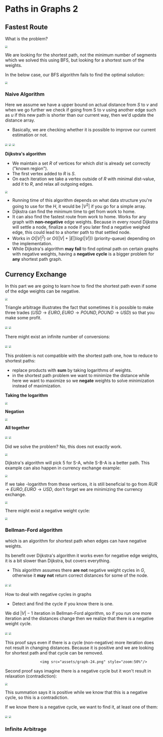 # Paths in Graphs 2

## Fastest Route

What is the problem?

<img src="assets/graph-01.png" style="zoom:50%"/>

We are looking for the shortest path, not the minimum number of segments which we solved this using BFS, but looking for a shortest sum of the weights.

In the below case, our BFS algorithm fails to find the optimal solution:

<img src="assets/graph-02.png" style="zoom:50%"/>

### Naive Algorithm

Here we assume we have a upper bound on actual distance from $S$ to $v$ and when we go further we check if going from S to v using another edge such as $u$ if this new path is shorter than our current way, then we'd update the distance array.

* Basically, we are checking whether it is possible to improve our current estimation or not.

<img src="assets/graph-03.png" style="zoom:50%"/>

<img src="assets/graph-04.png" style="zoom:50%"/>

<img src="assets/graph-05.png" style="zoom:50%"/>

**Dijkstra's algorithm**

* We maintain a set $R$ of vertices for which $dist$ is already set correctly ("known region").
* The first vertex added to $R$ is $S$.
* On each iteration we take a vertex outside of $R$ with minimal dist-value, add it to $R$, and relax all outgoing edges.

<img src="assets/graph-06.png" style="zoom:50%"/>

* Running time of this algorithm depends on what data structure you're going to use for the $H$, it would be $|V^2|$ if you go for a simple array.
* Dijkstra can find the minimum time to get from work to home.
* It can also find the fastest route from work to home. Works for any graph with **non-negative** edge weights. Because in every round Dijkstra will settle a node, finalize a node if you later find a negative weighed edge, this could lead to a shorter path to that settled node.
* Works in $O(|V|^2)$ or $O((|V| + |E|) log (|V|))$ (priority-queue) depending on the implementation.
* While Dijkstra's algorithm **may fail** to find optimal path on certain graphs with negative weights, having a **negative cycle** is a bigger problem for **any** shortest path graph.

## Currency Exchange

In this part we are going to learn how to find the shortest path even if some of the edge weights can be negative.

<img src="assets/graph-07.png" style="zoom:50%"/>

Triangle arbitrage illustrates the fact that sometimes it is possible to make three trades ($USD \rightarrow EURO, EURO \rightarrow POUND, POUND \rightarrow USD$) so that you make some profit.

<img src="assets/graph-08.png" style="zoom:50%"/>

<img src="assets/graph-09.png" style="zoom:50%"/>

There might exist an infinite number of conversions:

<img src="assets/graph-10.png" style="zoom:50%"/>

<img src="assets/graph-11.png" style="zoom:50%"/>

This problem is not compatible with the shortest path one, how to reduce to shortest paths:

* replace products with **sum** by taking logarithms of weights.
* in the shortest path problem we want to minimize the distance while here we want to maximize so we **negate** weights to solve minimization instead of maximization.

**Taking the logarithm**

<img src="assets/graph-12.png" style="zoom:50%"/>

**Negation**

<img src="assets/graph-13.png" style="zoom:50%"/>

**All together**

<img src="assets/graph-14.png" style="zoom:50%"/>

<img src="assets/graph-15.png" style="zoom:50%"/>

Did we solve the problem? No, this does not exactly work.

<img src="assets/graph-16.png" style="zoom:50%"/>

Dijkstra's algorithm will pick 5 for S-A, while S-B-A is a better path. This example can also happen in currency exchange example:

<img src="assets/graph-17.png" style="zoom:50%"/>

If we take -logarithm from these vertices, it is still beneficial to go from $RUR \rightarrow EURO, EURO \rightarrow USD$, don't forget we are minimizing the currency exchange.

<img src="assets/graph-18.png" style="zoom:50%"/>



There might exist a negative weight cycle:

<img src="assets/graph-19.png" style="zoom:50%"/>

### Bellman-Ford algorithm

which is an algorithm for shortest path when edges can have negative weights.

Its benefit over Dijkstra's algorithm it works even for negative edge weights, it is a bit slower than Dijkstra, but covers everything.

* This algorithm assumes there **are not** negative weight cycles in $G$, otherwise it **may not** return correct distances for some of the node.

<img src="assets/graph-20.png" style="zoom:50%"/>

<img src="assets/graph-21.png" style="zoom:50%"/>

How to deal with negative cycles in graphs

* Detect and find the cycle if you know there is one.

We did $|V| - 1$ iteration in Bellman-Ford algorithm, so if you run one more iteration and the distances change then we realize that there is a negative weight cycle.

<img src="assets/graph-22.png" style="zoom:50%"/>

<img src="assets/graph-23.png" style="zoom:50%"/>

This proof says even if there is a cycle (non-negative) more iteration does not result in changing distances. Because it is positive and we are looking for shortest path and that cycle can be removed.

 					<img src="assets/graph-24.png" style="zoom:50%"/>

Second proof says imagine there is a negative cycle but it won't result in relaxation (contradiction):

<img src="assets/graph-25.png" style="zoom:50%"/>

This summation says it is positive while we know that this is a negative cycle, so this is a contradiction.

If we know there is a negative cycle, we want to find it, at least one of them:

<img src="assets/graph-26.png" style="zoom:50%"/>

<img src="assets/graph-27.png" style="zoom:50%"/>

### Infinite Arbitrage 